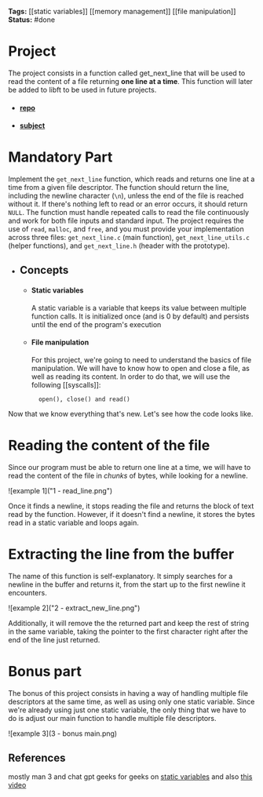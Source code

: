 
**Tags:** [[static variables]] [[memory management]] [[file manipulation]]
**Status:** #done 
# Project

The project consists in a function called get_next_line that will be used to read the content of a file returning **one line at a time**. This function will later be added to libft to be used in future projects.

- #### [repo](https://github.com/ytower-bot/get_next_line)
- #### [subject](https://cdn.intra.42.fr/pdf/pdf/146982/en.subject.pdf)

# Mandatory Part

Implement the ``get_next_line`` function, which reads and returns one line at a time from a given file descriptor. The function should return the line, including the newline character (`\n`), unless the end of the file is reached without it. If there's nothing left to read or an error occurs, it should return `NULL`. The function must handle repeated calls to read the file continuously and work for both file inputs and standard input. The project requires the use of ``read``, ``malloc``, and ``free``, and you must provide your implementation across three files: ``get_next_line.c`` (main function), ``get_next_line_utils.c`` (helper functions), and ``get_next_line.h`` (header with the prototype).


- ## Concepts
	- #### Static variables
		A static variable is a variable that keeps its value between multiple function calls. It is initialized once (and is 0 by default) and persists until the end of the program's execution
	- #### File manipulation
		For this project, we're going to need to understand the basics of file manipulation. We will have to know how to open and close a file, as well as reading its content. In order to do that, we will use the following [[syscalls]]:
		
			open(), close() and read()


Now that we know everything that's new. Let's see how the code looks like.


# Reading the content of the file

Since our program must be able to return one line at a time, we will have to read the content of the file in *chunks* of bytes, while looking for a newline.

![example 1]("1 - read_line.png")

Once it finds a newline, it stops reading the file and returns the block of text read by the function. However, if it doesn't find a newline, it stores the bytes read in a static variable and loops again.


# Extracting the line from the buffer

The name of this function is self-explanatory. It simply searches for a newline in the buffer and returns it, from the start up to the first newline it encounters.

![example 2]("2 - extract_new_line.png")

Additionally, it will remove the the returned part and keep the rest of string in the same variable, taking the pointer to the first character right after the end of the line just returned.


# Bonus part

The bonus of this project consists in having a way of handling multiple file descriptors at the same time, as well as using only one static variable. Since we're already using just one static variable, the only thing that we have to do is adjust our main function to handle multiple file descriptors.

![example 3](3 - bonus main.png)

## References
mostly man 3 and chat gpt
geeks for geeks on [static variables](https://www.geeksforgeeks.org/static-variables-in-c/)
and also [this video](https://www.youtube.com/watch?v=8E9siq7apUU)
